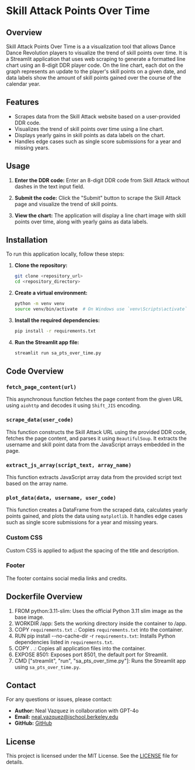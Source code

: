 # Skill Attack Points Over Time

## Overview
Skill Attack Points Over Time is a a visualization tool that allows Dance Dance Revolution players to visualize the trend of skill points over time. It is a Streamlit application that uses web scraping to generate a formatted line chart using an 8-digit DDR player code. On the line chart, each dot on the graph represents an update to the player's skill points on a given date, and data labels show the amount of skill points gained over the course of the calendar year.


## Features
- Scrapes data from the Skill Attack website based on a user-provided DDR code.
- Visualizes the trend of skill points over time using a line chart.
- Displays yearly gains in skill points as data labels on the chart.
- Handles edge cases such as single score submissions for a year and missing years.


## Usage

1. **Enter the DDR code:** Enter an 8-digit DDR code from Skill Attack without dashes in the text input field.

2. **Submit the code:** Click the "Submit" button to scrape the Skill Attack page and visualize the trend of skill points.

3. **View the chart:** The application will display a line chart image with skill points over time, along with yearly gains as data labels.


## Installation
To run this application locally, follow these steps:

1. **Clone the repository:**
   ```bash
   git clone <repository_url>
   cd <repository_directory>
   ```

2. **Create a virtual environment:**
   ```bash
   python -m venv venv
   source venv/bin/activate  # On Windows use `venv\Scripts\activate`
   ```

3. **Install the required dependencies:**
   ```bash
   pip install -r requirements.txt
   ```

4. **Run the Streamlit app file:**
   ```bash
   streamlit run sa_pts_over_time.py
   ```


## Code Overview

### `fetch_page_content(url)`
This asynchronous function fetches the page content from the given URL using `aiohttp` and decodes it using `Shift_JIS` encoding.

### `scrape_data(user_code)`
This function constructs the Skill Attack URL using the provided DDR code, fetches the page content, and parses it using `BeautifulSoup`. It extracts the username and skill point data from the JavaScript arrays embedded in the page.

### `extract_js_array(script_text, array_name)`
This function extracts JavaScript array data from the provided script text based on the array name.

### `plot_data(data, username, user_code)`
This function creates a DataFrame from the scraped data, calculates yearly points gained, and plots the data using `matplotlib`. It handles edge cases such as single score submissions for a year and missing years.

### Custom CSS
Custom CSS is applied to adjust the spacing of the title and description.

### Footer
The footer contains social media links and credits.

## Dockerfile Overview

1. FROM python:3.11-slim: Uses the official Python 3.11 slim image as the base image.
2. WORKDIR /app: Sets the working directory inside the container to /app.
3. COPY `requirements.txt` .: Copies `requirements.txt` into the container.
4. RUN pip install --no-cache-dir -r `requirements.txt`: Installs Python dependencies listed in `requirements.txt`.
5. COPY . .: Copies all application files into the container.
6. EXPOSE 8501: Exposes port 8501, the default port for Streamlit.
7. CMD ["streamlit", "run", "sa_pts_over_time.py"]: Runs the Streamlit app using `sa_pts_over_time.py`.


## Contact

For any questions or issues, please contact:

- **Author:** Neal Vazquez in collaboration with GPT-4o
- **Email:** [neal.vazquez@ischool.berkeley.edu](mailto:neal.vazquez@ischool.berkeley.edu)
- **GitHub:** [GitHub](https://github.com/neal-vazquez/)

## License

This project is licensed under the MIT License. See the [LICENSE](LICENSE) file for details.
